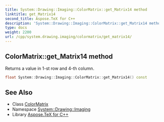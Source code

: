 ```yaml
---
title: System::Drawing::Imaging::ColorMatrix::get_Matrix14 method
linktitle: get_Matrix14
second_title: Aspose.TeX for C++
description: 'System::Drawing::Imaging::ColorMatrix::get_Matrix14 method. Returns a value in 1-st row and 4-th column in C++.'
type: docs
weight: 2200
url: /cpp/system.drawing.imaging/colormatrix/get_matrix14/
---
```

## ColorMatrix::get_Matrix14 method


Returns a value in 1-st row and 4-th column.

```cpp
float System::Drawing::Imaging::ColorMatrix::get_Matrix14() const
```

## See Also

* Class [ColorMatrix](../)
* Namespace [System::Drawing::Imaging](../../)
* Library [Aspose.TeX for C++](../../../)
